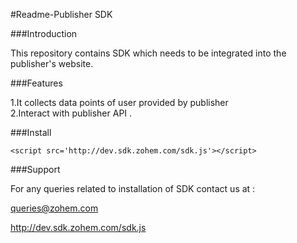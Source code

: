 #Readme-Publisher SDK

###Introduction

This repository contains SDK which needs to be integrated into the publisher's website. 

###Features 

1.It collects data points of user provided by publisher        
2.Interact with publisher API .

###Install

`<script src='http://dev.sdk.zohem.com/sdk.js'></script>`

###Support 

For any queries related to installation of SDK contact us at :  

queries@zohem.com




http://dev.sdk.zohem.com/sdk.js